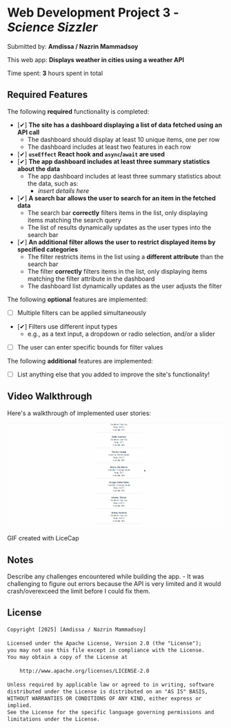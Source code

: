 # Web Development Project 3 - *Science Sizzler*

Submitted by: **Amdissa / Nazrin Mammadsoy**

This web app: **Displays weather in cities using a weather API**

Time spent: **3** hours spent in total

## Required Features

The following **required** functionality is completed:

- [✔] **The site has a dashboard displaying a list of data fetched using an API call**
  - The dashboard should display at least 10 unique items, one per row
  - The dashboard includes at least two features in each row
- [✔] **`useEffect` React hook and `async`/`await` are used**
- [✔] **The app dashboard includes at least three summary statistics about the data** 
  - The app dashboard includes at least three summary statistics about the data, such as:
    - *insert details here*
- [✔] **A search bar allows the user to search for an item in the fetched data**
  - The search bar **correctly** filters items in the list, only displaying items matching the search query
  - The list of results dynamically updates as the user types into the search bar
- [✔] **An additional filter allows the user to restrict displayed items by specified categories**
  - The filter restricts items in the list using a **different attribute** than the search bar 
  - The filter **correctly** filters items in the list, only displaying items matching the filter attribute in the dashboard
  - The dashboard list dynamically updates as the user adjusts the filter

The following **optional** features are implemented:

- [ ] Multiple filters can be applied simultaneously
- [✔] Filters use different input types
  - e.g., as a text input, a dropdown or radio selection, and/or a slider
- [ ] The user can enter specific bounds for filter values

The following **additional** features are implemented:

* [ ] List anything else that you added to improve the site's functionality!

## Video Walkthrough

Here's a walkthrough of implemented user stories:

<img src='https://github.com/amdissa/Web-102-Assignments/blob/main/Project%205/src/project_5_walkthrough_api_refreshed.gif' title='Video Walkthrough' width='' alt='Video Walkthrough' />

GIF created with LiceCap  

<!-- Recommended tools:
[Kap](https://getkap.co/) for macOS
[ScreenToGif](https://www.screentogif.com/) for Windows
[peek](https://github.com/phw/peek) for Linux. -->

## Notes

Describe any challenges encountered while building the app.
        - It was challenging to figure out errors because the API is very limited and it would crash/overexceed the limit before I could fix them.

## License

    Copyright [2025] [Amdissa / Nazrin Mammadsoy]

    Licensed under the Apache License, Version 2.0 (the "License");
    you may not use this file except in compliance with the License.
    You may obtain a copy of the License at

        http://www.apache.org/licenses/LICENSE-2.0

    Unless required by applicable law or agreed to in writing, software
    distributed under the License is distributed on an "AS IS" BASIS,
    WITHOUT WARRANTIES OR CONDITIONS OF ANY KIND, either express or implied.
    See the License for the specific language governing permissions and
    limitations under the License.